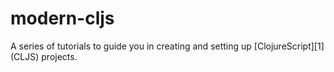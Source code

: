 # modern-cljs

A series of tutorials to guide you in creating and setting up
[ClojureScript][1] (CLJS) projects.
